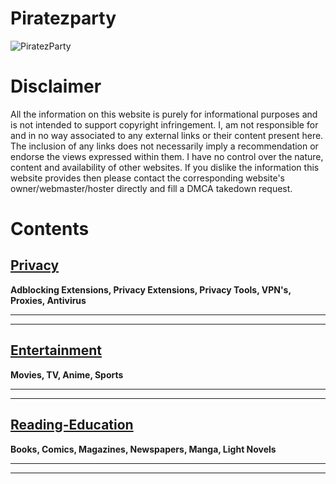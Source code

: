 # Piratezparty
![PiratezParty](https://i.imgur.com/M3ZrJUB.jpg)
# Disclaimer
All the information on this website is purely for informational purposes and is not intended to support copyright infringement. I, am not responsible for and in no way associated to any external links or their content present here. The inclusion of any links does not necessarily imply a recommendation or endorse the views expressed within them. I have no control over the nature, content and availability of other websites. If you dislike the information this website provides then please contact the corresponding website's owner/webmaster/hoster directly and fill a DMCA takedown request.
# Contents
## [Privacy](https://github.com/Piratezparty/Piratezparty.github.io/blob/main/Privacy.md)

**Adblocking Extensions, Privacy Extensions, Privacy Tools, VPN's, Proxies, Antivirus** 

***
***

## [Entertainment](https://github.com/Piratezparty/Piratezparty/blob/main/Entertainment.md)

**Movies, TV, Anime, Sports** 

***
***

## [Reading-Education](https://github.com/Piratezparty/Piratezparty/blob/main/Reading-Education)

**Books, Comics, Magazines, Newspapers, Manga, Light Novels** 

***
***

